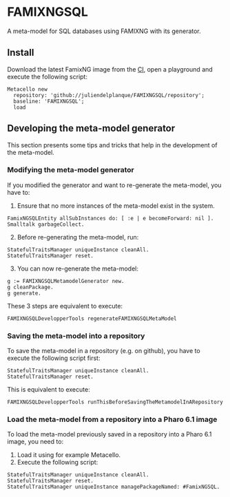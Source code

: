 # FAMIXNGSQL
A meta-model for SQL databases using FAMIXNG with its generator.

## Install
Download the latest FamixNG image from the [CI](https://ci.inria.fr/moose/view/Moose%206.1/job/FamixNG/), open a playground and execute the following script:

```
Metacello new
  repository: 'github://juliendelplanque/FAMIXNGSQL/repository';
  baseline: 'FAMIXNGSQL';
  load
```

## Developing the meta-model generator
This section presents some tips and tricks that help in the development of the
meta-model.

### Modifying the meta-model generator
If you modified the generator and want to re-generate the meta-model, you have
to:
1. Ensure that no more instances of the meta-model exist in the system.
```
FamixNGSQLEntity allSubInstances do: [ :e | e becomeForward: nil ].
Smalltalk garbageCollect.
```
2. Before re-generating the meta-model, run:
```
StatefulTraitsManager uniqueInstance cleanAll.
StatefulTraitsManager reset.
```
3. You can now re-generate the meta-model:
```
g := FAMIXNGSQLMetamodelGenerator new.
g cleanPackage.
g generate.
```

These 3 steps are equivalent to execute:
```
FAMIXNGSQLDevelopperTools regenerateFAMIXNGSQLMetaModel
```

### Saving the meta-model into a repository
To save the meta-model in a repository (e.g. on github), you have to execute the
following script first:
```
StatefulTraitsManager uniqueInstance cleanAll.
StatefulTraitsManager reset.
```

This is equivalent to execute:
```
FAMIXNGSQLDevelopperTools runThisBeforeSavingTheMetamodelInARepository
```

### Load the meta-model from a repository into a Pharo 6.1 image
To load the meta-model previously saved in a repository into a Pharo 6.1 image,
you need to:
1. Load it using for example Metacello.
2. Execute the following script:
```
StatefulTraitsManager uniqueInstance cleanAll.
StatefulTraitsManager reset.
StatefulTraitsManager uniqueInstance managePackageNamed: #FamixNGSQL.
```
